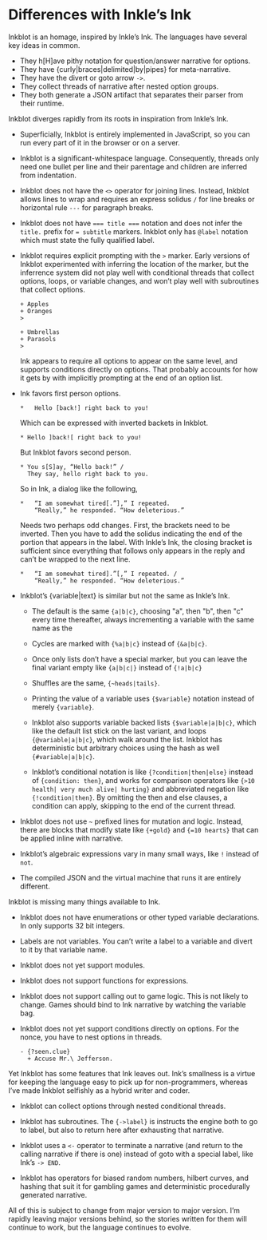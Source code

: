 
# Differences with Inkle’s Ink

Inkblot is an homage, inspired by Inkle’s Ink.
The languages have several key ideas in common.

- They h[H]ave pithy notation for question/answer narrative for options.
- They have {curly|braces|delimited|by|pipes} for meta-narrative.
- They have the divert or goto arrow ``->``.
- They collect threads of narrative after nested option groups.
- They both generate a JSON artifact that separates their parser from their
  runtime.

Inkblot diverges rapidly from its roots in inspiration from Inkle’s Ink.

- Superficially, Inkblot is entirely implemented in JavaScript, so you can run
  every part of it in the browser or on a server.

- Inkblot is a significant-whitespace language.
  Consequently, threads only need one bullet per line and their parentage and
  children are inferred from indentation.

- Inkblot does not have the `<>` operator for joining lines.
  Instead, Inkblot allows lines to wrap and requires an express solidus ``/``
  for line breaks or horizontal rule ``---`` for paragraph breaks.

- Inkblot does not have `=== title ===` notation and does not infer the `title.` prefix
  for `= subtitle` markers. Inkblot only has `@label` notation which must state
  the fully qualified label.

- Inkblot requires explicit prompting with the ``>`` marker.
  Early versions of Inkblot experimented with inferring the location of the marker,
  but the inferrence system did not play well with conditional threads
  that collect options, loops, or variable changes, and won’t play well
  with subroutines that collect options.

  ```ink
  + Apples
  + Oranges
  >

  + Umbrellas
  + Parasols
  >
  ```

  Ink appears to require all options to appear on the same level, and supports
  conditions directly on options. That probably accounts for how it gets
  by with implicitly prompting at the end of an option list.

- Ink favors first person options.

  ```ink
  *   Hello [back!] right back to you!
  ```

  Which can be expressed with inverted backets in Inkblot.

  ```inkblot
  * Hello ]back![ right back to you!
  ```

  But Inkblot favors second person.

  ```inkblot
  * You s[S]ay, “Hello back!” /
    They say, hello right back to you.
  ```

  So in Ink, a dialog like the following,

  ```ink
  *   “I am somewhat tired[.”],” I repeated.
      “Really,” he responded. “How deleterious.”
  ```

  Needs two perhaps odd changes.
  First, the brackets need to be inverted.
  Then you have to add the solidus indicating
  the end of the portion that appears in the label.
  With Inkle’s Ink, the closing bracket is sufficient
  since everything that follows only appears in the
  reply and can’t be wrapped to the next line.

  ```inkblot
  *   “I am somewhat tired].”[,” I repeated. /
      “Really,” he responded. “How deleterious.”
  ```

- Inkblot’s {variable|text} is similar but not the same as Inkle’s Ink.

  - The default is the same ``{a|b|c}``, choosing "a", then "b", then "c" every
    time thereafter, always incrementing a variable with the same name as the

  - Cycles are marked with ``{%a|b|c}`` instead of ``{&a|b|c}``.

  - Once only lists don’t have a special marker, but you can leave the final
    variant empty like ``{a|b|c|}`` instead of ``{!a|b|c}``

  - Shuffles are the same, ``{~heads|tails}``.

  - Printing the value of a variable uses ``{$variable}`` notation instead of
    merely ``{variable}``.

  - Inkblot also supports variable backed lists ``{$variable|a|b|c}``, which
    like the default list stick on the last variant, and loops
    ``{@variable|a|b|c}``, which walk around the list.
    Inkblot has deterministic but arbitrary choices using the hash as well
    ``{#variable|a|b|c}``.

  - Inkblot’s conditional notation is like ``{?condition|then|else}`` instead
    of ``{condition: then}``, and works for comparison operators like ``{>10
    health| very much alive| hurting}`` and abbreviated negation like
    ``{!condition|then}``.
    By omitting the then and else clauses, a condition can apply, skipping
    to the end of the current thread.

- Inkblot does not use `~` prefixed lines for mutation and logic.
  Instead, there are blocks that modify state like ``{+gold}`` and ``{=10
  hearts}`` that can be applied inline with narrative.

- Inkblot’s algebraic expressions vary in many small ways, like `!` instead of
  `not`.

- The compiled JSON and the virtual machine that runs it are entirely
  different.

Inkblot is missing many things available to Ink.

- Inkblot does not have enumerations or other typed variable declarations.
  In only supports 32 bit integers.

- Labels are not variables. You can’t write a label to a variable and divert to
  it by that variable name.

- Inkblot does not yet support modules.

- Inkblot does not support functions for expressions.

- Inkblot does not support calling out to game logic. This is not likely to
  change. Games should bind to Ink narrative by watching the variable bag.

- Inkblot does not yet support conditions directly on options.
  For the nonce, you have to nest options in threads.

  ```inkblot
  - {?seen.clue}
    + Accuse Mr.\ Jefferson.
  ```

Yet Inkblot has some features that Ink leaves out.
Ink’s smallness is a virtue for keeping the language easy to pick up for
non-programmers, whereas I’ve made Inkblot selfishly as a hybrid writer and
coder.

- Inkblot can collect options through nested conditional threads.

- Inkblot has subroutines. The ``{->label}`` is instructs the engine both to go
  to label, but also to return here after exhausting that narrative.

- Inkblot uses a ``<-`` operator to terminate a narrative (and return to the
  calling narrative if there is one) instead of goto with a special label, like
  Ink’s ``-> END``.

- Inkblot has operators for biased random numbers, hilbert curves, and hashing
  that suit it for gambling games and deterministic procedurally generated
  narrative.

All of this is subject to change from major version to major version.
I’m rapidly leaving major versions behind, so the stories written for them will
continue to work, but the language continues to evolve.
